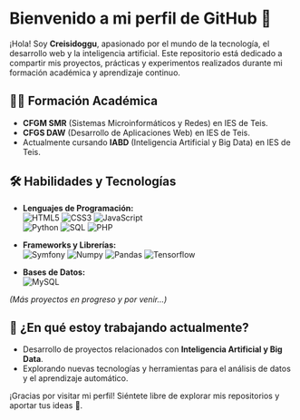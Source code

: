 # Bienvenido a mi perfil de GitHub 👋  

¡Hola! Soy **Creisidoggu**, apasionado por el mundo de la tecnología, el desarrollo web y la inteligencia artificial. Este repositorio está dedicado a compartir mis proyectos, prácticas y experimentos realizados durante mi formación académica y aprendizaje continuo.

## 👨‍🎓 Formación Académica  
- **CFGM SMR** (Sistemas Microinformáticos y Redes) en IES de Teis.  
- **CFGS DAW** (Desarrollo de Aplicaciones Web) en IES de Teis.  
- Actualmente cursando **IABD** (Inteligencia Artificial y Big Data) en IES de Teis.  

## 🛠️ Habilidades y Tecnologías  
- **Lenguajes de Programación:**  
  ![HTML5](https://img.shields.io/badge/HTML5-%23E34F26.svg?&style=flat-square&logo=html5&logoColor=white) 
  ![CSS3](https://img.shields.io/badge/CSS3-%231572B6.svg?&style=flat-square&logo=css3&logoColor=white) 
  ![JavaScript](https://img.shields.io/badge/JavaScript-%23F7DF1E.svg?&style=flat-square&logo=javascript&logoColor=black)  
  ![Python](https://img.shields.io/badge/Python-%233776AB.svg?&style=flat-square&logo=python&logoColor=white) 
  ![SQL](https://img.shields.io/badge/SQL-%230084C1.svg?&style=flat-square&logo=postgresql&logoColor=white)
  ![PHP](https://img.shields.io/badge/PHP-777BB4?logo=php&logoColor=white)

- **Frameworks y Librerías:**  
  ![Symfony](https://img.shields.io/badge/Symfony-black?logo=symfony)
  ![Numpy](https://img.shields.io/badge/-Numpy-013243?&logo=NumPy)
  ![Pandas](https://img.shields.io/badge/-Pandas-333333?style=flat&logo=pandas)
  ![Tensorflow](https://img.shields.io/badge/TensorFlow-FF3F06?style=for-the-badge&logo=tensorflow&logoColor=white)

- **Bases de Datos:**  
  ![MySQL](https://img.shields.io/badge/MySQL-%234479A1.svg?&style=flat-square&logo=mysql&logoColor=white)

*(Más proyectos en progreso y por venir...)*  

## 🌱 ¿En qué estoy trabajando actualmente?  
- Desarrollo de proyectos relacionados con **Inteligencia Artificial y Big Data**.  
- Explorando nuevas tecnologías y herramientas para el análisis de datos y el aprendizaje automático.  

¡Gracias por visitar mi perfil! Siéntete libre de explorar mis repositorios y aportar tus ideas 🚀.
